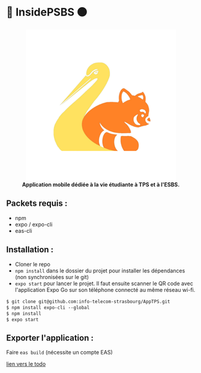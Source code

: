 # 🔵 InsidePSBS 🟠
<div align="center">
  <a href="https://app.its-tps.fr">
    <img src="assets/adaptive-icon.png" alt="Logo" width="400" height="400">
  </a>

  <br />
<strong>Application mobile dédiée à la vie étudiante à TPS et à l'ESBS. </strong>
</div>



## Packets requis :

 - npm
 - expo / expo-cli
 - eas-cli

## Installation :

 - Cloner le repo
 - `npm install` dans le dossier du projet pour installer les dépendances (non synchronisées sur le git)
 - `expo start` pour lancer le projet. Il faut ensuite scanner le QR code avec l'application Expo Go sur son téléphone connecté au même réseau wi-fi.

 ```
$ git clone git@github.com:info-telecom-strasbourg/AppTPS.git
$ npm install expo-cli --global
$ npm install
$ expo start

```

## Exporter l'application :

Faire `eas build` (nécessite un compte EAS)

[lien vers le todo](/todo.md)


